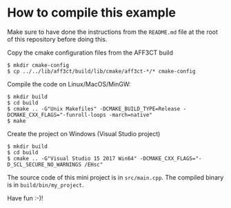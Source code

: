 # How to compile this example

Make sure to have done the instructions from the `README.md` file at the root of this repository before doing this.

Copy the cmake configuration files from the AFF3CT build

	$ mkdir cmake-config
	$ cp ../../lib/aff3ct/build/lib/cmake/aff3ct-*/* cmake-config

Compile the code on Linux/MacOS/MinGW:

	$ mkdir build
	$ cd build
	$ cmake .. -G"Unix Makefiles" -DCMAKE_BUILD_TYPE=Release -DCMAKE_CXX_FLAGS="-funroll-loops -march=native"
	$ make

Create the project on Windows (Visual Studio project)

	$ mkdir build
	$ cd build
	$ cmake .. -G"Visual Studio 15 2017 Win64" -DCMAKE_CXX_FLAGS="-D_SCL_SECURE_NO_WARNINGS /EHsc"

The source code of this mini project is in `src/main.cpp`.
The compiled binary is in `build/bin/my_project`.

Have fun :-)!
